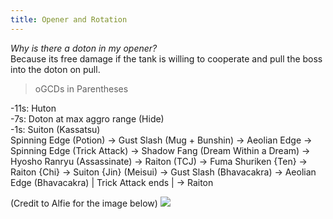 ```yaml
---
title: Opener and Rotation
---
```


*Why is there a doton in my opener?*  
Because its free damage if the tank is willing to cooperate and pull the boss into the doton on pull.


> oGCDs in Parentheses

-11s: Huton   
-7s: Doton at max aggro range (Hide)  
-1s: Suiton (Kassatsu)   
Spinning Edge (Potion) → Gust Slash (Mug + Bunshin) → Aeolian Edge → Spinning Edge (Trick Attack) → Shadow Fang (Dream Within a Dream) → Hyosho Ranryu (Assassinate) → Raiton (TCJ) → Fuma Shuriken {Ten} → Raiton {Chi} → Suiton {Jin} (Meisui) → Gust Slash (Bhavacakra) → Aeolian Edge (Bhavacakra) | Trick Attack ends | → Raiton

(Credit to Alfie for the image below)
![](https://cdn.discordapp.com/attachments/718452012928467005/725406474880286851/NINreadibleRotation.png)
